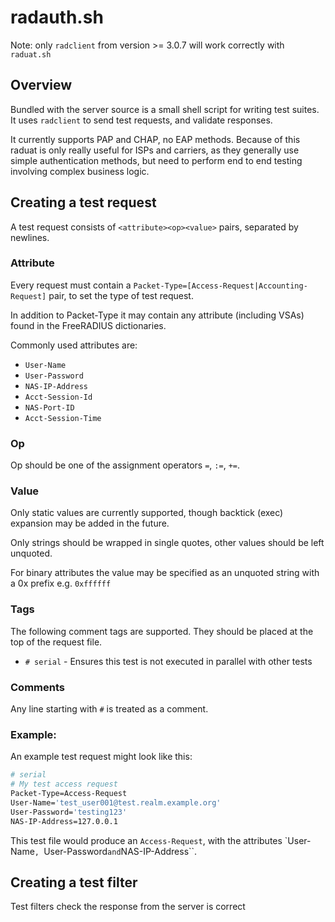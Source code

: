 # radauth.sh

Note: only ``radclient`` from version >= 3.0.7 will work correctly with ``raduat.sh``

## Overview
Bundled with the server source is a small shell script for writing test suites. It uses ``radclient`` to send test requests, and validate responses.

It currently supports PAP and CHAP, no EAP methods. Because of this raduat is only really useful for ISPs and carriers, as they generally use simple authentication methods, but need to perform end to end testing involving complex business logic.

## Creating a test request
A test request consists of ``<attribute><op><value>`` pairs, separated by newlines.

### Attribute
Every request must contain a ``Packet-Type=[Access-Request|Accounting-Request]`` pair, to set the type of test request.

In addition to Packet-Type it may contain any attribute (including VSAs) found in the FreeRADIUS dictionaries.

Commonly used attributes are:
- ``User-Name``
- ``User-Password``
- ``NAS-IP-Address``
- ``Acct-Session-Id``
- ``NAS-Port-ID``
- ``Acct-Session-Time``

### Op
Op should be one of the assignment operators ``=``, ``:=``, ``+=``.

### Value
Only static values are currently supported, though backtick (exec) expansion may be added in the future.

Only strings should be wrapped in single quotes, other values should be left unquoted.

For binary attributes the value may be specified as an unquoted string with a 0x prefix e.g. ``0xffffff``

### Tags
The following comment tags are supported. They should be placed at the top of the request file.

- ``# serial`` - Ensures this test is not executed in parallel with other tests

### Comments
Any line starting with ``#`` is treated as a comment.

### Example:
An example test request might look like this:

```bash
# serial
# My test access request
Packet-Type=Access-Request
User-Name='test_user001@test.realm.example.org'
User-Password='testing123'
NAS-IP-Address=127.0.0.1
```

This test file would produce an ``Access-Request``, with the attributes `User-Name``, ``User-Password`` and ``NAS-IP-Address``.

## Creating a test filter
Test filters check the response from the server is correct